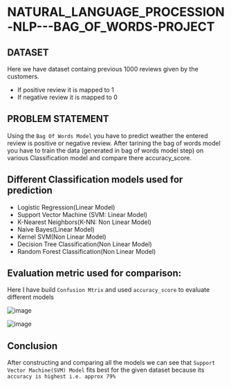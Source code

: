 # NATURAL_LANGUAGE_PROCESSION-NLP---BAG_OF_WORDS-PROJECT

## DATASET
Here we have dataset containg previous 1000 reviews given by the customers.
* If positive review it is mapped to 1
* If negative review it is mapped to 0

## PROBLEM STATEMENT
Using the <code>Bag Of Words Model</code> you have to predict weather the entered review is positive or negative review.
After tarining the bag of words model you have to train the data (generated in bag of words model step) on various Classification model and compare there accuracy_score. 

## Different Classification models used for prediction
* Logistic Regression(Linear Model)
* Support Vector Machine (SVM: Linear Model)
* K-Nearest Neighbors(K-NN: Non Linear Model)
* Naive Bayes(Linear Model)
* Kernel SVM(Non Linear Model)
* Decision Tree Classification(Non Linear Model)
* Random Forest Classification(Non Linear Model)


## Evaluation metric used for comparison:
Here I have build <code>Confusion Mtrix</code> and used <code>accuracy_score</code> to evaluate different models

   ![image](https://user-images.githubusercontent.com/51901743/172945083-12c5be35-6f11-43a2-803f-b85bd2e81195.png)
   
   ![image](https://user-images.githubusercontent.com/51901743/172945281-bb7254c5-d743-4829-8669-9926d3572281.png)

## Conclusion
After constructing and comparing all the models we can see that <code>Support Vector Machine(SVM) Model</code> fits best for the given dataset because its <code>accuracy is highest i.e. approx 79%</code>
